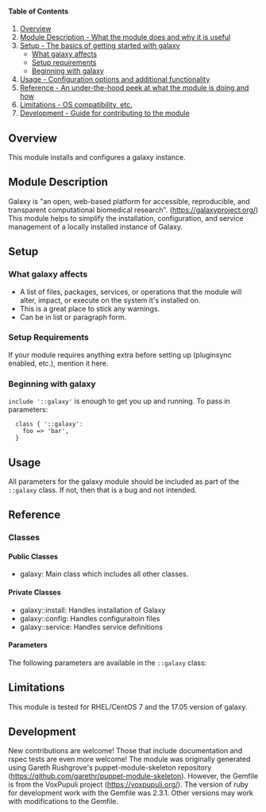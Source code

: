#### Table of Contents

1. [Overview](#overview)
2. [Module Description - What the module does and why it is useful](#module-description)
3. [Setup - The basics of getting started with galaxy](#setup)
    * [What galaxy affects](#what-galaxy-affects)
    * [Setup requirements](#setup-requirements)
    * [Beginning with galaxy](#beginning-with-galaxy)
4. [Usage - Configuration options and additional functionality](#usage)
5. [Reference - An under-the-hood peek at what the module is doing and how](#reference)
5. [Limitations - OS compatibility, etc.](#limitations)
6. [Development - Guide for contributing to the module](#development)

## Overview

This module installs and configures a galaxy instance.

## Module Description

Galaxy is "an open, web-based platform for accessible, reproducible, and transparent computational biomedical research". (https://galaxyproject.org/) This module helps to simplify the installation, configuration, and service management of a locally installed instance of Galaxy.

## Setup

### What galaxy affects

* A list of files, packages, services, or operations that the module will alter, impact, or execute on the system it's installed on.
* This is a great place to stick any warnings.
* Can be in list or paragraph form.

### Setup Requirements

If your module requires anything extra before setting up (pluginsync enabled, etc.), mention it here.

### Beginning with galaxy

`include '::galaxy'` is enough to get you up and running. To pass in parameters:

```
  class { '::galaxy':
    foo => 'bar',
  }
```

## Usage

All parameters for the galaxy module should be included as part of the `::galaxy` class. If not, then that is a bug and not intended.


## Reference

### Classes

#### Public Classes
* galaxy: Main class which includes all other classes.

#### Private Classes
* galaxy::install: Handles installation of Galaxy
* galaxy::config: Handles configuraitoin files
* galaxy::service: Handles service definitions

#### Parameters
The following parameters are available in the `::galaxy` class:

## Limitations

This module is tested for RHEL/CentOS 7 and the 17.05 version of galaxy.

## Development

New contributions are welcome! Those that include documentation and rspec tests are even more welcome! The module was originally generated using Gareth Rushgrove's puppet-module-skeleton repository (https://github.com/garethr/puppet-module-skeleton). However, the Gemfile is from the VoxPupuli project (https://voxpupuli.org/). The version of ruby for development work with the Gemfile was 2.3.1. Other versions may work with modifications to the Gemfile.
